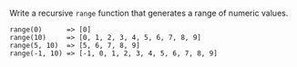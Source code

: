 Write a recursive `range` function that generates a range of numeric values.

```
range(0)      => [0]
range(10)     => [0, 1, 2, 3, 4, 5, 6, 7, 8, 9]
range(5, 10)  => [5, 6, 7, 8, 9]
range(-1, 10) => [-1, 0, 1, 2, 3, 4, 5, 6, 7, 8, 9]
```